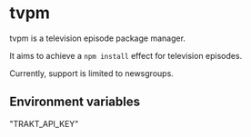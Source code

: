 tvpm
====

tvpm is a television episode package manager.

It aims to achieve a `npm install` effect for television episodes.

Currently, support is limited to newsgroups.

Environment variables
---------------------

"TRAKT_API_KEY"